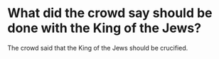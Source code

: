 # What did the crowd say should be done with the King of the Jews?

The crowd said that the King of the Jews should be crucified.
